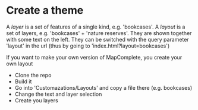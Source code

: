 # Create a theme



A _layer_ is a set of features of a single kind, e.g. 'bookcases'.
A _layout_ is a set of layers, e.g. 'bookcases' + 'nature reserves'. They are shown together with some text on the left. They can be switched with the query parameter 'layout' in the url (thus by going to 'index.html?layout=bookcases')

If you want to make your own version of MapComplete, you create your own layout

- Clone the repo
- Build it
- Go into 'Customazations/Layouts' and copy a file there (e.g. bookcases)
- Change the text and layer selection
- Create you layers